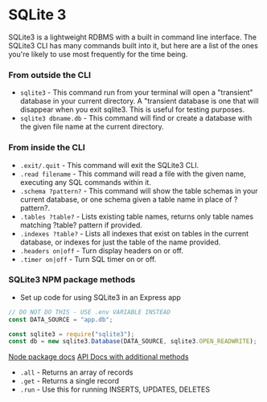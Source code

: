 # SQLite 3

SQLite3 is a lightweight RDBMS with a built in command line interface. The SQLite3 CLI has many commands built into it, but here are a list of the ones you're likely to use most frequently for the time being.

### From outside the CLI

- `sqlite3` - This command run from your terminal will open a "transient" database in your current directory. A "transient database is one that will disappear when you exit sqlite3. This is useful for testing purposes.
- `sqlite3 dbname.db` - This command will find or create a database with the given file name at the current directory.

### From inside the CLI

- `.exit/.quit` - This command will exit the SQLite3 CLI.
- `.read filename` - This command will read a file with the given name, executing any SQL commands within it.
- `.schema ?pattern?` - This command will show the table schemas in your current database, or one schema given a table name in place of ?pattern?.
- `.tables ?table?` - Lists existing table names, returns only table names matching ?table? pattern if provided.
- `.indexes ?table?` - Lists all indexes that exist on tables in the current database, or indexes for just the table of the name provided.
- `.headers on|off` - Turn display headers on or off.
- `.timer on|off` - Turn SQL timer on or off.

### SQLite3 NPM package methods

- Set up code for using SQLite3 in an Express app

```js
// DO NOT DO THIS - USE .env VARIABLE INSTEAD
const DATA_SOURCE = "app.db";

const sqlite3 = require("sqlite3");
const db = new sqlite3.Database(DATA_SOURCE, sqlite3.OPEN_READWRITE);
```

[Node package docs](https://www.npmjs.com/package/sqlite3)
[API Docs with additional methods](https://github.com/TryGhost/node-sqlite3/wiki/API)

- `.all` - Returns an array of records
- `.get` - Returns a single record
- `.run` - Use this for running INSERTS, UPDATES, DELETES
